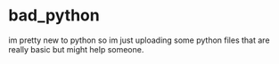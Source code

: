 # bad_python
im pretty new to python so im just uploading some python files that are really basic but might help someone.

